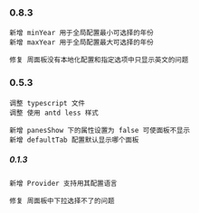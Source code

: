 
### 0.8.3

    新增 minYear 用于全局配置最小可选择的年份
    新增 maxYear 用于全局配置最大可选择的年份

    修复 周面板没有本地化配置和指定选项中只显示英文的问题 

### 0.5.3

    调整 typescript 文件
    调整 使用 antd less 样式

    新增 panesShow 下的属性设置为 false 可使面板不显示 
    新增 defaultTab 配置默认显示哪个面板 

##### 0.1.3

    新增 Provider 支持用其配置语言 

    修复 周面板中下拉选择不了的问题 
